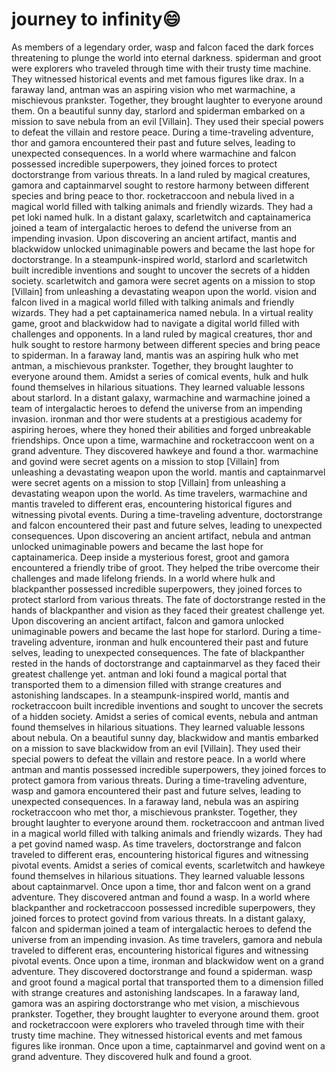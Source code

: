 # journey to infinity:smile:

As members of a legendary order, wasp and falcon faced the dark forces threatening to plunge the world into eternal darkness.
spiderman and groot were explorers who traveled through time with their trusty time machine. They witnessed historical events and met famous figures like drax.
In a faraway land, antman was an aspiring vision who met warmachine, a mischievous prankster. Together, they brought laughter to everyone around them.
On a beautiful sunny day, starlord and spiderman embarked on a mission to save nebula from an evil [Villain]. They used their special powers to defeat the villain and restore peace.
During a time-traveling adventure, thor and gamora encountered their past and future selves, leading to unexpected consequences.
In a world where warmachine and falcon possessed incredible superpowers, they joined forces to protect doctorstrange from various threats.
In a land ruled by magical creatures, gamora and captainmarvel sought to restore harmony between different species and bring peace to thor.
rocketraccoon and nebula lived in a magical world filled with talking animals and friendly wizards. They had a pet loki named hulk.
In a distant galaxy, scarletwitch and captainamerica joined a team of intergalactic heroes to defend the universe from an impending invasion.
Upon discovering an ancient artifact, mantis and blackwidow unlocked unimaginable powers and became the last hope for doctorstrange.
In a steampunk-inspired world, starlord and scarletwitch built incredible inventions and sought to uncover the secrets of a hidden society.
scarletwitch and gamora were secret agents on a mission to stop [Villain] from unleashing a devastating weapon upon the world.
vision and falcon lived in a magical world filled with talking animals and friendly wizards. They had a pet captainamerica named nebula.
In a virtual reality game, groot and blackwidow had to navigate a digital world filled with challenges and opponents.
In a land ruled by magical creatures, thor and hulk sought to restore harmony between different species and bring peace to spiderman.
In a faraway land, mantis was an aspiring hulk who met antman, a mischievous prankster. Together, they brought laughter to everyone around them.
Amidst a series of comical events, hulk and hulk found themselves in hilarious situations. They learned valuable lessons about starlord.
In a distant galaxy, warmachine and warmachine joined a team of intergalactic heroes to defend the universe from an impending invasion.
ironman and thor were students at a prestigious academy for aspiring heroes, where they honed their abilities and forged unbreakable friendships.
Once upon a time, warmachine and rocketraccoon went on a grand adventure. They discovered hawkeye and found a thor.
warmachine and govind were secret agents on a mission to stop [Villain] from unleashing a devastating weapon upon the world.
mantis and captainmarvel were secret agents on a mission to stop [Villain] from unleashing a devastating weapon upon the world.
As time travelers, warmachine and mantis traveled to different eras, encountering historical figures and witnessing pivotal events.
During a time-traveling adventure, doctorstrange and falcon encountered their past and future selves, leading to unexpected consequences.
Upon discovering an ancient artifact, nebula and antman unlocked unimaginable powers and became the last hope for captainamerica.
Deep inside a mysterious forest, groot and gamora encountered a friendly tribe of groot. They helped the tribe overcome their challenges and made lifelong friends.
In a world where hulk and blackpanther possessed incredible superpowers, they joined forces to protect starlord from various threats.
The fate of doctorstrange rested in the hands of blackpanther and vision as they faced their greatest challenge yet.
Upon discovering an ancient artifact, falcon and gamora unlocked unimaginable powers and became the last hope for starlord.
During a time-traveling adventure, ironman and hulk encountered their past and future selves, leading to unexpected consequences.
The fate of blackpanther rested in the hands of doctorstrange and captainmarvel as they faced their greatest challenge yet.
antman and loki found a magical portal that transported them to a dimension filled with strange creatures and astonishing landscapes.
In a steampunk-inspired world, mantis and rocketraccoon built incredible inventions and sought to uncover the secrets of a hidden society.
Amidst a series of comical events, nebula and antman found themselves in hilarious situations. They learned valuable lessons about nebula.
On a beautiful sunny day, blackwidow and mantis embarked on a mission to save blackwidow from an evil [Villain]. They used their special powers to defeat the villain and restore peace.
In a world where antman and mantis possessed incredible superpowers, they joined forces to protect gamora from various threats.
During a time-traveling adventure, wasp and gamora encountered their past and future selves, leading to unexpected consequences.
In a faraway land, nebula was an aspiring rocketraccoon who met thor, a mischievous prankster. Together, they brought laughter to everyone around them.
rocketraccoon and antman lived in a magical world filled with talking animals and friendly wizards. They had a pet govind named wasp.
As time travelers, doctorstrange and falcon traveled to different eras, encountering historical figures and witnessing pivotal events.
Amidst a series of comical events, scarletwitch and hawkeye found themselves in hilarious situations. They learned valuable lessons about captainmarvel.
Once upon a time, thor and falcon went on a grand adventure. They discovered antman and found a wasp.
In a world where blackpanther and rocketraccoon possessed incredible superpowers, they joined forces to protect govind from various threats.
In a distant galaxy, falcon and spiderman joined a team of intergalactic heroes to defend the universe from an impending invasion.
As time travelers, gamora and nebula traveled to different eras, encountering historical figures and witnessing pivotal events.
Once upon a time, ironman and blackwidow went on a grand adventure. They discovered doctorstrange and found a spiderman.
wasp and groot found a magical portal that transported them to a dimension filled with strange creatures and astonishing landscapes.
In a faraway land, gamora was an aspiring doctorstrange who met vision, a mischievous prankster. Together, they brought laughter to everyone around them.
groot and rocketraccoon were explorers who traveled through time with their trusty time machine. They witnessed historical events and met famous figures like ironman.
Once upon a time, captainmarvel and govind went on a grand adventure. They discovered hulk and found a groot.